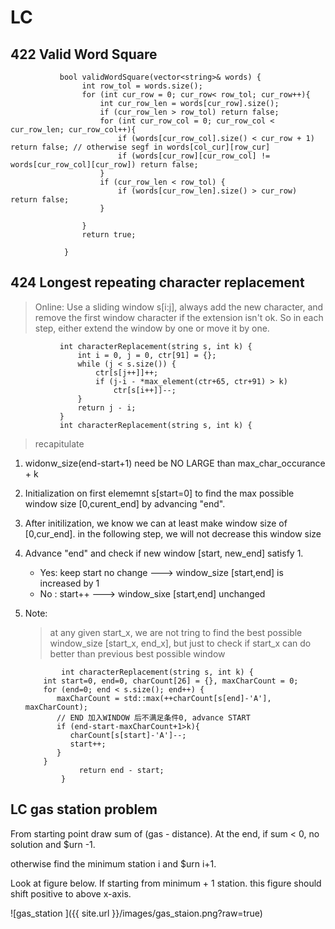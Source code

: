 # LC

## 422 Valid Word Square
			   bool validWordSquare(vector<string>& words) {
					int row_tol = words.size(); 
					for (int cur_row = 0; cur_row< row_tol; cur_row++){
						int cur_row_len = words[cur_row].size();
						if (cur_row_len > row_tol) return false;
						for (int cur_row_col = 0; cur_row_col < cur_row_len; cur_row_col++){
							if (words[cur_row_col].size() < cur_row + 1) return false; // otherwise segf in words[col_cur][row_cur]
							if (words[cur_row][cur_row_col] != words[cur_row_col][cur_row]) return false;
						}
						if (cur_row_len < row_tol) {
							if (words[cur_row_len].size() > cur_row) return false;
						}
					
					} 
					return true;
					
				}

## 424 Longest repeating character replacement
> Online: Use a sliding window s[i:j], always add the new character, and remove the first window character if the extension isn't ok. So in each step, either extend the window by one or move it by one.

			   int characterReplacement(string s, int k) {
				   int i = 0, j = 0, ctr[91] = {};
				   while (j < s.size()) {
					   ctr[s[j++]]++;
					   if (j-i - *max_element(ctr+65, ctr+91) > k)
						   ctr[s[i++]]--;
				   }
				   return j - i;
			   }
			   int characterReplacement(string s, int k) {

> recapitulate
1. widonw_size(end-start+1) need be NO LARGE than max_char_occurance + k
2. Initialization on first elememnt s[start=0] to find the max possible window size [0,curent_end] by advancing "end".
3. After initilization, we know we can at least make window size of [0,cur_end]. in the following step, we will not decrease this window size
4. Advance "end" and check if new window [start, new_end] satisfy 1.
   * Yes: keep start no change ---> window_size [start,end] is increased by 1
   * No : start++              ---> window_sixe [start,end] unchanged
5. Note:
   > at any given start_x, we are not tring to find the best possible window_size [start_x, end_x],
   > but just to check if start_x can do better than previous best possible window

			   int characterReplacement(string s, int k) {
           int start=0, end=0, charCount[26] = {}, maxCharCount = 0;
           for (end=0; end < s.size(); end++) {
              maxCharCount = std::max(++charCount[s[end]-'A'], maxCharCount);
              // END 加入WINDOW 后不满足条件0, advance START 
              if (end-start-maxCharCount+1>k){ 
                 charCount[s[start]-'A']--;
                 start++;
              }
           }
				   return end - start;
			   }


## LC gas station problem
From starting point draw sum of (gas - distance).
At the end, if sum < 0, no solution and $urn -1. 

otherwise find the minimum station i and $urn i+1.  

Look at figure below. If starting from minimum + 1 station. this figure should shift positive to above x-axis.

![gas_station ]({{ site.url }}/images/gas_staion.png?raw=true)
